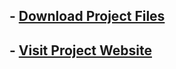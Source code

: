 ## - <a href="https://github.com/HypertextAssassin0273/SwiFT_Store_Management-OOP_Project/archive/v1.0.zip">Download Project Files</a>

## - <a href="https://hypertextassassin0273.github.io/SwiFT_Store_Management-OOP_Project/">Visit Project Website</a>
